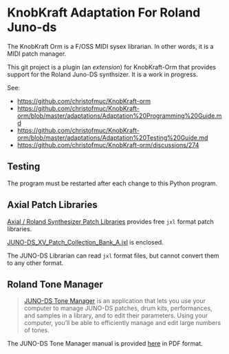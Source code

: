 # KnobKraft Adaptation For Roland Juno-ds

The KnobKraft Orm is a F/OSS MIDI sysex librarian.
In other words, it is a MIDI patch manager.

This git project is a plugin (an *extension*) for KnobKraft-Orm that provides support for the Roland Juno-DS synthsizer.
It is a work in progress.

See:

- https://github.com/christofmuc/KnobKraft-orm
- https://github.com/christofmuc/KnobKraft-orm/blob/master/adaptations/Adaptation%20Programming%20Guide.md
- https://github.com/christofmuc/KnobKraft-orm/blob/master/adaptations/Adaptation%20Testing%20Guide.md
- https://github.com/christofmuc/KnobKraft-orm/discussions/274


## Testing

The program must be restarted after each change to this Python program.


## Axial Patch Libraries

[Axial / Roland Synthesizer Patch Libraries](https://axial.roland.com/category/juno-ds61_juno-ds76_juno-ds88_xps-30/) provides free `jxl` format patch libraries.

[JUNO-DS_XV_Patch_Collection_Bank_A.jxl](JUNO-DS_XV_Patch_Collection_Bank_A.jxl) is enclosed.

The JUNO-DS Librarian can read `jxl` format files, but cannot convert them to any other format.


## Roland Tone Manager

> [JUNO-DS Tone Manager](https://www.roland.com/global/support/by_product/juno-ds61/owners_manuals/8de9a4d7-443b-4e18-b8f1-004200b366f2/) is an application that lets you use your computer to manage JUNO-DS patches, drum kits, performances, and samples
in a library, and to edit their parameters. Using your computer, you’ll be able to efficiently manage and edit large numbers of tones.

The JUNO-DS Tone Manager manual is provided [here](roland_juno-ds_tone_manager.pdf) in PDF format.
